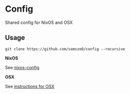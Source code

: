 # Config

Shared config for NixOS and OSX

## Usage

```shell
git clone https://github.com/samsze0/config --recursive
```

**NixOS**

See [nixos-config](https://github.com/artizon-io/nixos-config)

**OSX**

See [instructions for OSX](./INSTRUCTIONS-OSX.md)
